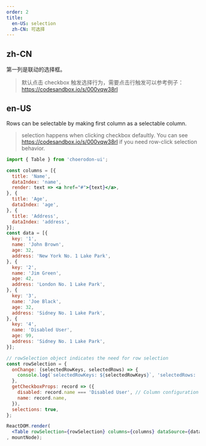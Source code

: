 ```yaml
---
order: 2
title:
  en-US: selection
  zh-CN: 可选择
---
```


## zh-CN

第一列是联动的选择框。

> 默认点击 checkbox 触发选择行为，需要点击行触发可以参考例子：https://codesandbox.io/s/000vqw38rl

## en-US

Rows can be selectable by making first column as a selectable column.

> selection happens when clicking checkbox defaultly. You can see https://codesandbox.io/s/000vqw38rl if you need row-click selection behavior.

````jsx
import { Table } from 'choerodon-ui';

const columns = [{
  title: 'Name',
  dataIndex: 'name',
  render: text => <a href="#">{text}</a>,
}, {
  title: 'Age',
  dataIndex: 'age',
}, {
  title: 'Address',
  dataIndex: 'address',
}];
const data = [{
  key: '1',
  name: 'John Brown',
  age: 32,
  address: 'New York No. 1 Lake Park',
}, {
  key: '2',
  name: 'Jim Green',
  age: 42,
  address: 'London No. 1 Lake Park',
}, {
  key: '3',
  name: 'Joe Black',
  age: 32,
  address: 'Sidney No. 1 Lake Park',
}, {
  key: '4',
  name: 'Disabled User',
  age: 99,
  address: 'Sidney No. 1 Lake Park',
}];

// rowSelection object indicates the need for row selection
const rowSelection = {
  onChange: (selectedRowKeys, selectedRows) => {
    console.log(`selectedRowKeys: ${selectedRowKeys}`, 'selectedRows: ', selectedRows);
  },
  getCheckboxProps: record => ({
    disabled: record.name === 'Disabled User', // Column configuration not to be checked
    name: record.name,
  }),
  selections: true,
};

ReactDOM.render(
  <Table rowSelection={rowSelection} columns={columns} dataSource={data} />
, mountNode);
````
